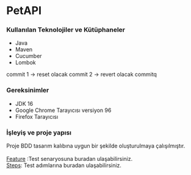 <h1> PetAPI </h1>

<h3>Kullanılan Teknolojiler ve Kütüphaneler</h3>

<ul>
<li>Java</li>
<li>Maven</li>
<li>Cucumber</li>
<li>Lombok</li>
</ul>

commit 1 -> reset olacak
commit 2 -> revert olacak commitq

<h3>Gereksinimler</h3>

<ul>
<li>JDK 16</li>
<li>Google Chrome Tarayıcısı versiyon 96</li>
<li>Firefox Tarayıcısı</li>
</ul>

<h3>İşleyiş ve proje yapısı</h3>
Proje BDD tasarım kalıbına uygun bir şekilde oluşturulmaya çalışılmıştır.
<br>
<br>
<a href="https://github.com/zeynepdinc12/PetAPI/blob/master/src/test/java/features/CRUD.feature">Feature</a> :Test senaryosuna buradan ulaşabilirsiniz.
<br>
<a href="https://github.com/zeynepdinc12/PetAPI/blob/master/src/test/java/steps/CRUDSteps.java">Steps</a>: Test adımlarına buradan ulaşabilirsiniz.
